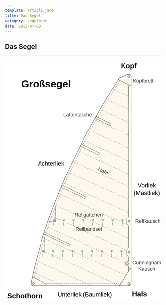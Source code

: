 ```yaml
---
template: article.jade
title: Das Segel
category: segelboot
date: 2013-07-08
---
```


## Das Segel

---

![Das Segel](images/segel.svg "Das Segel")
